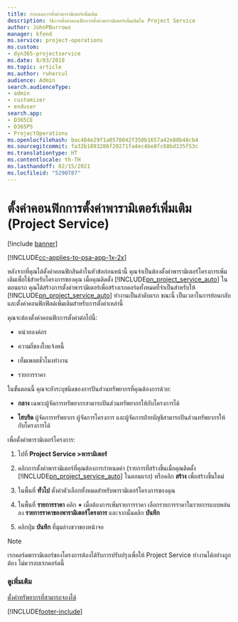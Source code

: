 ```yaml
---
title: กำหนดการตั้งค่าพารามิเตอร์เพิ่มเติม
description: วิธีการตั้งค่าคอนฟิกการตั้งค่าพารามิเตอร์เพิ่มเติมใน Project Service
author: JohnPBurrows
manager: kfend
ms.service: project-operations
ms.custom:
- dyn365-projectservice
ms.date: 8/03/2018
ms.topic: article
ms.author: ruhercul
audience: Admin
search.audienceType:
- admin
- customizer
- enduser
search.app:
- D365CE
- D365PS
- ProjectOperations
ms.openlocfilehash: bac484e29f1a0578042f350b1657a42e80b48cb4
ms.sourcegitcommit: fa32b1893286f20271fa4ec4be8fc68bd135f53c
ms.translationtype: HT
ms.contentlocale: th-TH
ms.lasthandoff: 02/15/2021
ms.locfileid: "5290787"
---
```

# <a name="configure-additional-parameter-settings-project-service"></a>ตั้งค่าคอนฟิกการตั้งค่าพารามิเตอร์เพิ่มเติม (Project Service)

[!include [banner](../includes/psa-now-project-operations.md)]

[!INCLUDE[cc-applies-to-psa-app-1x-2x](../includes/cc-applies-to-psa-app-1x-2x.md)]

หลังจากที่คุณได้ตั้งค่าคอนฟิกสินค้าในหัวข้อก่อนหน้านี้ คุณจำเป็นต้องตั้งค่าพารามิเตอร์โครงการเพิ่มเติมเพื่อใช้สำหรับโครงการของคุณ เมื่อคุณติดตั้ง [!INCLUDE[pn_project_service_auto](../includes/pn-project-service-auto.md)] ในตอนแรก คุณได้สร้างการตั้งค่าพารามิเตอร์เพื่อสร้างเรกคอร์ดทั้งหมดที่จำเป็นสำหรับให้ [!INCLUDE[pn_project_service_auto](../includes/pn-project-service-auto.md)] ทำงานเป็นลำดับแรก ขณะนี้ เป็นเวลาในการย้อนกลับ และตั้งค่าคอนฟิกฟิลด์เพิ่มเติมสำหรับการตั้งค่าเหล่านี้  
  
 คุณจะต้องตั้งค่าคอนฟิกการตั้งค่าต่อไปนี้:  
  
-   หน่วยองค์กร  
  
-   ความถี่ของใบแจ้งหนี้  
  
-   เท็มเพลตชั่วโมงทำงาน  
  
-   รายการราคา  
 
ในขั้นตอนนี้ คุณจะยังระบุชนิดของการปันส่วนทรัพยากรที่คุณต้องการด้วย:  
  
- **กลาง** เฉพาะผู้จัดการทรัพยากรสามารถปันส่วนทรัพยากรให้กับโครงการได้  
  
- **ไฮบริด** ผู้จัดการทรัพยากร ผู้จัดการโครงการ และผู้จัดการฝ่ายบัญชีสามารถปันส่วนทรัพยากรให้กับโครงการได้  
  
 
เพื่อตั้งค่าพารามิเตอร์โครงการ:  
  
1. ไปที่ **Project Service >พารามิเตอร์**  
  
2. คลิกการตั้งค่าพารามิเตอร์ที่คุณต้องการกำหนดค่า (รายการที่สร้างขึ้นเมื่อคุณติดตั้ง [!INCLUDE[pn_project_service_auto](../includes/pn-project-service-auto.md)] ในตอนแรก) หรือคลิก **สร้าง** เพื่อสร้างขึ้นใหม่  
  
3. ในพื้นที่ **ทั่วไป** ตั้งค่าตัวเลือกทั้งหมดสำหรับพารามิเตอร์โครงการของคุณ  
  
4. ในพื้นที่ **รายการราคา** คลิก **+** เมื่อต้องการเพิ่มรายการราคา เลือกรายการราคาในรายการแบบหล่นลง **รายการราคาของพารามิเตอร์โครงการ** และจากนั้นคลิก **บันทึก**  
  
5. คลิกปุ่ม **บันทึก** ที่มุมล่างขวาของหน้าจอ  

> [!NOTE]
> เรกคอร์ดพารามิเตอร์ของโครงการต้องได้รับการปรับปรุงเพื่อให้ Project Service ทำงานได้อย่างถูกต้อง ไม่ควรลบเรกคอร์ดนี้

### <a name="see-also"></a>ดูเพิ่มเติม  
 [ตั้งค่าทรัพยากรที่สามารถจองได้](../psa/set-up-resources.md)


[!INCLUDE[footer-include](../includes/footer-banner.md)]